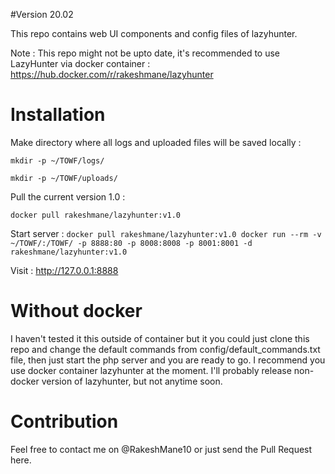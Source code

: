 
#Version 20.02

This repo contains web UI components and config files of lazyhunter.

Note : This repo might not be upto date, it's recommended to use LazyHunter via docker container : https://hub.docker.com/r/rakeshmane/lazyhunter

# Installation

Make directory where all logs and uploaded files will be saved locally :

`mkdir -p ~/TOWF/logs/`

`mkdir -p ~/TOWF/uploads/`

Pull the current version 1.0 :

`docker pull rakeshmane/lazyhunter:v1.0`

Start server :
`docker pull rakeshmane/lazyhunter:v1.0
docker run --rm -v ~/TOWF/:/TOWF/ -p 8888:80 -p 8008:8008 -p 8001:8001 -d rakeshmane/lazyhunter:v1.0`

Visit : http://127.0.0.1:8888

# Without docker
I haven't tested it this outside of container but it you could just clone this repo and change the default commands from config/default_commands.txt file, then just start the php server and you are ready to go. 
I recommend you use docker container lazyhunter at the moment. I'll probably release non-docker version of lazyhunter, but not anytime soon.

# Contribution
Feel free to contact me on @RakeshMane10 or just send the Pull Request here.



